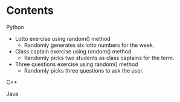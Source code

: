 # Contents

Python
  - Lotto exercise using random() method
    - Randomly generates six lotto numbers for the week.
  - Class captain exercise using random() method
    - Randomly picks two students as class captains for the term.
  - Three questions exercise using random() method
    - Randomly picks three questions to ask the user.

C++

Java
